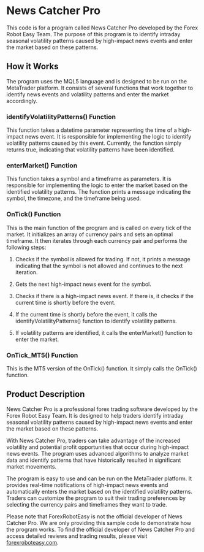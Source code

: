 # News Catcher Pro

This code is for a program called News Catcher Pro developed by the Forex Robot Easy Team. The purpose of this program is to identify intraday seasonal volatility patterns caused by high-impact news events and enter the market based on these patterns. 

## How it Works

The program uses the MQL5 language and is designed to be run on the MetaTrader platform. It consists of several functions that work together to identify news events and volatility patterns and enter the market accordingly.

### identifyVolatilityPatterns() Function

This function takes a datetime parameter representing the time of a high-impact news event. It is responsible for implementing the logic to identify volatility patterns caused by this event. Currently, the function simply returns true, indicating that volatility patterns have been identified.

### enterMarket() Function

This function takes a symbol and a timeframe as parameters. It is responsible for implementing the logic to enter the market based on the identified volatility patterns. The function prints a message indicating the symbol, the timezone, and the timeframe being used.

### OnTick() Function

This is the main function of the program and is called on every tick of the market. It initializes an array of currency pairs and sets an optimal timeframe. It then iterates through each currency pair and performs the following steps:

1. Checks if the symbol is allowed for trading. If not, it prints a message indicating that the symbol is not allowed and continues to the next iteration.

2. Gets the next high-impact news event for the symbol.

3. Checks if there is a high-impact news event. If there is, it checks if the current time is shortly before the event.

4. If the current time is shortly before the event, it calls the identifyVolatilityPatterns() function to identify volatility patterns.

5. If volatility patterns are identified, it calls the enterMarket() function to enter the market.

### OnTick_MT5() Function

This is the MT5 version of the OnTick() function. It simply calls the OnTick() function.

## Product Description

News Catcher Pro is a professional forex trading software developed by the Forex Robot Easy Team. It is designed to help traders identify intraday seasonal volatility patterns caused by high-impact news events and enter the market based on these patterns.

With News Catcher Pro, traders can take advantage of the increased volatility and potential profit opportunities that occur during high-impact news events. The program uses advanced algorithms to analyze market data and identify patterns that have historically resulted in significant market movements.

The program is easy to use and can be run on the MetaTrader platform. It provides real-time notifications of high-impact news events and automatically enters the market based on the identified volatility patterns. Traders can customize the program to suit their trading preferences by selecting the currency pairs and timeframes they want to trade.

Please note that ForexRobotEasy is not the official developer of News Catcher Pro. We are only providing this sample code to demonstrate how the program works. To find the official developer of News Catcher Pro and access detailed reviews and trading results, please visit [forexroboteasy.com](https://forexroboteasy.com/forex-robot-review/review-news-catcher-pro-a-professional-forex-traders-analysis-of-this-forex-software/).
